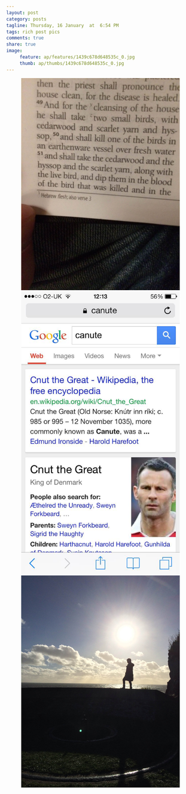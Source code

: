```yaml
---
layout: post
category: posts
tagline: Thursday, 16 January  at  6:54 PM
tags: rich post pics
comments: true
share: true
image: 
     feature: ap/features/1439c678d648535c_0.jpg
     thumb: ap/thumbs/1439c678d648535c_0.jpg
---
```


<figure class="third">
<a href = "/images/ap/1439c678d648535c_0.jpg">
<img src="/images/ap/1439c678d648535c_0.jpg">
</a><a href = "/images/ap/1439c678d648535c_1.jpg">
<img src="/images/ap/1439c678d648535c_1.jpg">
</a><a href = "/images/ap/1439c678d648535c_2.jpg">
<img src="/images/ap/1439c678d648535c_2.jpg">
</a></figure>
